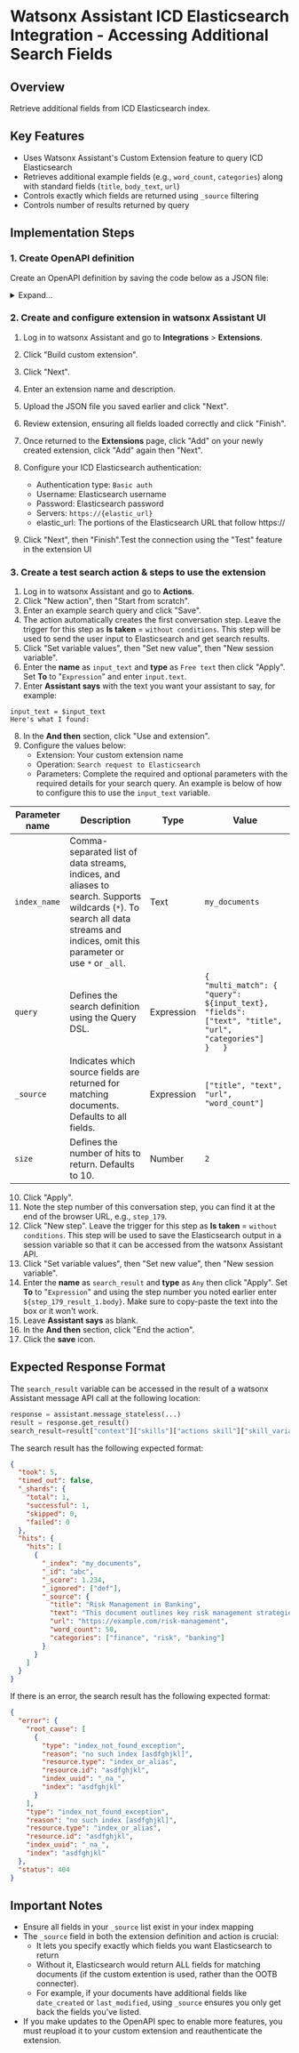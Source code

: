 # Watsonx Assistant ICD Elasticsearch Integration - Accessing Additional Search Fields

## Overview

Retrieve additional fields from ICD Elasticsearch index.

## Key Features

- Uses Watsonx Assistant's Custom Extension feature to query ICD Elasticsearch
- Retrieves additional example fields (e.g., `word_count`, `categories`) along with standard fields (`title`, `body_text`, `url`)
- Controls exactly which fields are returned using `_source` filtering
- Controls number of results returned by query

## Implementation Steps

### 1. Create OpenAPI definition

Create an OpenAPI definition by saving the code below as a JSON file:

<details>
<summary>Expand...</summary>

```json
{
  "openapi": "3.0.1",
  "info": {
    "title": "Custom Search Elastic",
    "description": "Custom extension for searching ICD Elasticsearch with additional fields",
    "version": "1.0"
  },
  "servers": [
    {
      "url": "https://{elastic_url}",
      "description": "The Elasticsearch URL as specified in the Overview page within Endpoints -> HTTPS tab on your IBM Cloud Database ICD Elastic Instance",
      "variables": {
        "elastic_url": {
          "default": "5d766a7b-a079-4cae-a9a1-00e9151b0878.4b2136ddd30a46e9b7bdb2b2db7f8cd0.databases.appdomain.cloud:31362",
          "description": "The portions of the Elasticsearch URL that follow https://"
        }
      }
    }
  ],
  "paths": {
    "/{index_name}/_search": {
      "post": {
        "parameters": [
          {
            "name": "index_name",
            "in": "path",
            "description": "Name of the index",
            "required": true,
            "schema": {
              "type": "string"
            }
          }
        ],
        "security": [
          {
            "basicAuth": []
          }
        ],
        "description": "Search request to Elasticsearch",
        "requestBody": {
          "content": {
            "application/json": {
              "schema": {
                "type": "object",
                "required": ["query"],
                "properties": {
                  "query": {
                    "type": "object"
                  },
                  "_source": {
                    "type": "array",
                    "items": {
                      "type": "string"
                    }
                  },
                  "size": {
                    "type": "integer"
                  }
                }
              },
              "example": {
                "query": {
                  "match": {
                    "body_text": "${input_text}"
                  }
                },
                "_source": ["title", "text", "url", "word_count", "categories"],
                "size": 3
              }
            }
          }
        },
        "responses": {
          "200": {
            "description": "Search results returned by Elastic",
            "content": {
              "application/json": {
                "schema": {
                  "type": "object",
                  "properties": {
                    "took": {
                      "type": "integer"
                    },
                    "timed_out": {
                      "type": "boolean"
                    },
                    "_shards": {
                      "type": "object",
                      "properties": {
                        "total": {
                          "type": "integer"
                        },
                        "successful": {
                          "type": "integer"
                        },
                        "skipped": {
                          "type": "integer"
                        },
                        "failed": {
                          "type": "integer"
                        }
                      }
                    },
                    "hits": {
                      "type": "object",
                      "properties": {
                        "max_score": {
                          "type": "number"
                        },
                        "hits": {
                          "type": "array",
                          "items": {
                            "type": "object",
                            "properties": {
                              "_id": {
                                "type": "string"
                              },
                              "_score": {
                                "type": "number"
                              },
                              "_index": {
                                "type": "string"
                              },
                              "_source": {
                                "type": "object",
                                "properties": {
                                  "title": {
                                    "type": "string"
                                  },
                                  "text": {
                                    "type": "string"
                                  },
                                  "url": {
                                    "type": "string"
                                  },
                                  "word_count": {
                                    "type": "integer"
                                  },
                                  "categories": {
                                    "type": "array",
                                    "items": {
                                      "type": "string"
                                    }
                                  }
                                }
                              }
                            }
                          }
                        }
                      }
                    }
                  }
                }
              }
            }
          }
        }
      }
    }
  },
  "components": {
    "securitySchemes": {
      "basicAuth": {
        "type": "http",
        "scheme": "basic"
      }
    }
  }
}
```

</details>

### 2. Create and configure extension in watsonx Assistant UI

1. Log in to watsonx Assistant and go to **Integrations** > **Extensions**.
2. Click "Build custom extension".
3. Click "Next".
4. Enter an extension name and description.
5. Upload the JSON file you saved earlier and click "Next".
6. Review extension, ensuring all fields loaded correctly and click "Finish".
7. Once returned to the **Extensions** page, click "Add" on your newly created extension, click "Add" again then "Next".
8. Configure your ICD Elasticsearch authentication:

   - Authentication type: `Basic auth`
   - Username: Elasticsearch username
   - Password: Elasticsearch password
   - Servers: `https://{elastic_url}`
   - elastic_url: The portions of the Elasticsearch URL that follow https://

9. Click "Next", then "Finish".Test the connection using the "Test" feature in the extension UI

### 3. Create a test search action & steps to use the extension

1. Log in to watsonx Assistant and go to **Actions**.
2. Click "New action", then "Start from scratch".
3. Enter an example search query and click "Save".
4. The action automatically creates the first conversation step. Leave the trigger for this step as **Is taken** = `without conditions`. This step will be used to send the user input to Elasticsearch and get search results.
5. Click "Set variable values", then "Set new value", then "New session variable".
6. Enter the **name** as `input_text` and **type** as `Free text` then click "Apply". Set **To** to "`Expression`" and enter `input.text`.
7. Enter **Assistant says** with the text you want your assistant to say, for example:

```
input_text = $input_text
Here's what I found:
```

8. In the **And then** section, click "Use and extension".
9. Configure the values below:
   - Extension: Your custom extension name
   - Operation: `Search request to Elasticsearch`
   - Parameters: Complete the required and optional parameters with the required details for your search query. An example is below of how to configure this to use the `input_text` variable.

| Parameter name | Description                                                                                                                                                                       | Type       | Value                                                                                                                               |
| -------------- | --------------------------------------------------------------------------------------------------------------------------------------------------------------------------------- | ---------- | ----------------------------------------------------------------------------------------------------------------------------------- |
| `index_name`   | Comma-separated list of data streams, indices, and aliases to search. Supports wildcards (`*`). To search all data streams and indices, omit this parameter or use `*` or `_all`. | Text       | `my_documents`                                                                                                                      |
| `query`        | Defines the search definition using the Query DSL.                                                                                                                                | Expression | `{       "multi_match": {           "query": ${input_text},           "fields": ["text", "title", "url", "categories"]       }   }` |
| `_source`      | Indicates which source fields are returned for matching documents. Defaults to all fields.                                                                                        | Expression | `["title", "text", "url", "word_count"]`                                                                                            |
| `size`         | Defines the number of hits to return. Defaults to 10.                                                                                                                             | Number     | `2`                                                                                                                                 |

10. Click "Apply".
11. Note the step number of this conversation step, you can find it at the end of the browser URL, e.g., `step_179`.
12. Click "New step". Leave the trigger for this step as **Is taken** = `without conditions`. This step will be used to save the Elasticsearch output in a session variable so that it can be accessed from the watsonx Assistant API.
13. Click "Set variable values", then "Set new value", then "New session variable".
14. Enter the **name** as `search_result` and **type** as `Any` then click "Apply". Set **To** to "`Expression`" and using the step number you noted earlier enter `${step_179_result_1.body}`. Make sure to copy-paste the text into the box or it won't work.
15. Leave **Assistant says** as blank.
16. In the **And then** section, click "End the action".
17. Click the **save** icon.

## Expected Response Format

The `search_result` variable can be accessed in the result of a watsonx Assistant message API call at the following location:

```python
response = assistant.message_stateless(...)
result = response.get_result()
search_result=result["context"]["skills"]["actions skill"]["skill_variables"]["search_result"]
```

The search result has the following expected format:

```json
{
  "took": 5,
  "timed_out": false,
  "_shards": {
    "total": 1,
    "successful": 1,
    "skipped": 0,
    "failed": 0
  },
  "hits": {
    "hits": [
      {
        "_index": "my_documents",
        "_id": "abc",
        "_score": 1.234,
        "_ignored": ["def"],
        "_source": {
          "title": "Risk Management in Banking",
          "text": "This document outlines key risk management strategies...",
          "url": "https://example.com/risk-management",
          "word_count": 50,
          "categories": ["finance", "risk", "banking"]
        }
      }
    ]
  }
}
```

If there is an error, the search result has the following expected format:

```json
{
  "error": {
    "root_cause": [
      {
        "type": "index_not_found_exception",
        "reason": "no such index [asdfghjkl]",
        "resource.type": "index_or_alias",
        "resource.id": "asdfghjkl",
        "index_uuid": "_na_",
        "index": "asdfghjkl"
      }
    ],
    "type": "index_not_found_exception",
    "reason": "no such index [asdfghjkl]",
    "resource.type": "index_or_alias",
    "resource.id": "asdfghjkl",
    "index_uuid": "_na_",
    "index": "asdfghjkl"
  },
  "status": 404
}
```

## Important Notes

- Ensure all fields in your `_source` list exist in your index mapping
- The `_source` field in both the extension definition and action is crucial:
  - It lets you specify exactly which fields you want Elasticsearch to return
  - Without it, Elasticsearch would return ALL fields for matching documents (if the custom extention is used, rather than the OOTB connecter).
  - For example, if your documents have additional fields like `date_created` or `last_modified`, using `_source` ensures you only get back the fields you've listed.
- If you make updates to the OpenAPI spec to enable more features, you must reupload it to your custom extension and reauthenticate the extension.

```

```
